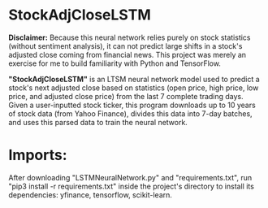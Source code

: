 # StockAdjCloseLSTM
**Disclaimer:** Because this neural network relies purely on stock statistics (without sentiment analysis), it can not predict large shifts in a stock's adjusted close coming from financial news. This project was merely an exercise for me to build familiarity with Python and TensorFlow.

**"StockAdjCloseLSTM"** is an LTSM neural network model used to predict a stock's next adjusted close based on statistics (open price, high price, low price, and adjusted close price) from the last 7 complete trading days. Given a user-inputted stock ticker, this program downloads up to 10 years of stock data (from Yahoo Finance), divides this data into 7-day batches, and uses this parsed data to train the neural network.

# Imports:
After downloading "LSTMNeuralNetwork.py" and "requirements.txt", run "pip3 install -r requirements.txt" inside the project's directory to install its dependencies: yfinance, tensorflow, scikit-learn.
